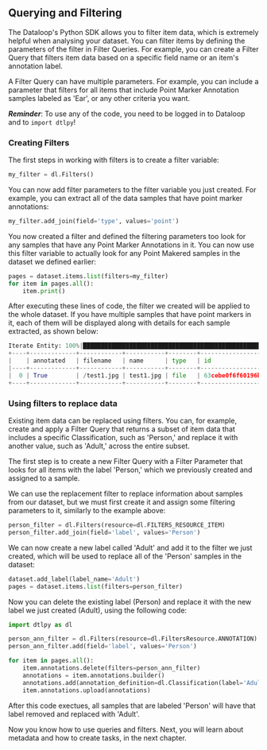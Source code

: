 ## Querying and Filtering

The Dataloop's Python SDK allows you to filter item data, which is extremely helpful when analysing your dataset. You can filter items by defining the parameters of the filter in Filter Queries. For example, you can create a Filter Query that filters item data based on a specific field name or an item's annotation label.

A Filter Query can have multiple parameters. For example, you can include a parameter that filters for all items that include Point Marker Annotation samples labeled as 'Ear', or any other criteria you want.

_**Reminder**_: To use any of the code, you need to be logged in to Dataloop and to ```import dtlpy```!

### Creating Filters
The first steps in working with filters is to create a filter variable:
```python
my_filter = dl.Filters()
```
You can now add filter parameters to the filter variable you just created. For example, you can extract all of the data samples that have point marker annotations:
```python
my_filter.add_join(field='type', values='point')
```
You now created a filter and defined the filtering parameters too look for any samples that have any Point Marker Annotations in it. You can now use this filter variable to actually look for any Point Makered samples in the dataset we defined earlier:
```python
pages = dataset.items.list(filters=my_filter)
for item in pages.all():
    item.print()
```
After executing these lines of code, the filter we created will be applied to the whole dataset. If you have multiple samples that have point markers in it, each of them will be displayed along with details for each sample extracted, as shown below:

```python
Iterate Entity: 100%|████████████████████████████████████████████████████████████████████| 1/1 [00:00<00:00,  1.66it/s]
+----+-------------+------------+-----------+--------+--------------------------+----------+-------+--------------------+-------------------------------------------------------------------+--------------------------+--------------------------+---------------------+
|    | annotated   | filename   | name      | type   | id                       | hidden   | dir   |   annotationsCount | dataset                                                           | createdAt                | datasetId                | creator             |
|----+-------------+------------+-----------+--------+--------------------------+----------+-------+--------------------+-------------------------------------------------------------------+--------------------------+--------------------------+---------------------|
|  0 | True        | /test1.jpg | test1.jpg | file   | 63cebe0f6f60196b004423d9 | False    | /     |                  3 | https://gate.dataloop.ai/api/v1/datasets/63cebc185bc9dbe3ed851dbe | 2023-01-23T17:04:15.000Z | 63cebc185bc9dbe3ed851dbe | emailaccount@gmail.com |
+----+-------------+------------+-----------+--------+--------------------------+----------+-------+--------------------+-------------------------------------------------------------------+--------------------------+--------------------------+---------------------+
```

### Using filters to replace data
Existing item data can be replaced using filters. You can, for example, create and apply a Filter Query that returns a subset of item data that includes a specific Classification, such as 'Person,' and replace it with another value, such as 'Adult,' across the entire subset.

The first step is to create a new Filter Query with a Filter Parameter that looks for all items with the label 'Person,' which we previously created and assigned to a sample.

We can use the replacement filter to replace information about samples from our dataset, but we must first create it and assign some filtering parameters to it, similarly to the example above:
```python
person_filter = dl.Filters(resource=dl.FILTERS_RESOURCE_ITEM)
person_filter.add_join(field='label', values='Person')
```
We can now create a new label called 'Adult' and add it to the filter we just created, which will be used to replace all of the 'Person' samples in the dataset:
```python
dataset.add_label(label_name='Adult')
pages = dataset.items.list(filters=person_filter)
```
Now you can delete the existing label (Person) and replace it with the new label we just created (Adult), using the following code:
```python
import dtlpy as dl

person_ann_filter = dl.Filters(resource=dl.FiltersResource.ANNOTATION)
person_ann_filter.add(field='label', values='Person')

for item in pages.all():
    item.annotations.delete(filters=person_ann_filter)
    annotations = item.annotations.builder()
    annotations.add(annotation_definition=dl.Classification(label='Adult'))
    item.annotations.upload(annotations)
```
After this code exectues, all samples that are labeled 'Person' will have that label removed and replaced with 'Adult'.

Now you know how to use queries and filters. Next, you will learn about metadata and how to create tasks, in the next chapter.
